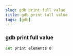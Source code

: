 ```yaml
---
slug: gdb print full value
title: gdb print full value
tags: [gdb]
---
```


### gdb print full value
```bash   
set print elements 0
```

